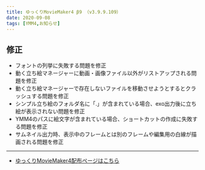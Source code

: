 ```yaml
---
title: ゆっくりMovieMaker4 β9 （v3.9.9.109）
date: 2020-09-08
tags: [YMM4,お知らせ]
---
```

## 修正
- フォントの列挙に失敗する問題を修正
- 動く立ち絵マネージャーに動画・画像ファイル以外がリストアップされる問題を修正
- 動く立ち絵マネージャーで存在しないファイルを移動させようとするとクラッシュする問題を修正
- シンプル立ち絵のフォルダ名に「.」が含まれている場合、exo出力後に立ち絵が表示されない問題を修正
- YMM4のパスに絵文字が含まれている場合、ショートカットの作成に失敗する問題を修正
- サムネイル出力時、表示中のフレームとは別のフレームや編集用の白線が描画される問題を修正
---

- [ゆっくりMovieMaker4配布ページはこちら](../index.md)